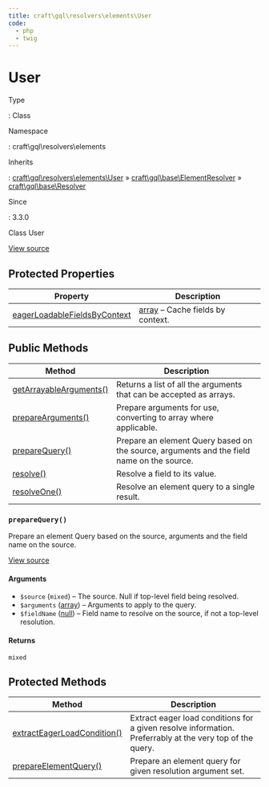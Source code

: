 ```yaml
---
title: craft\gql\resolvers\elements\User
code:
  - php
  - twig
---
```


# User

Type

:   Class

Namespace

:   craft\gql\resolvers\elements

Inherits

:   [craft\gql\resolvers\elements\User](craft-gql-resolvers-elements-user.md) &raquo;
[craft\gql\base\ElementResolver](craft-gql-base-elementresolver.md) &raquo;
[craft\gql\base\Resolver](craft-gql-base-resolver.md)

Since

:   3.3.0



Class User





[View source](https://github.com/craftcms/cms/blob/master/src/gql/resolvers/elements/User.php)




## Protected Properties

| Property                                                                                                                     | Description
| ---------------------------------------------------------------------------------------------------------------------------- | -----------------------------------------------------------------------
| [eagerLoadableFieldsByContext](craft-gql-base-resolver.md#eagerloadablefieldsbycontext "Defined by craft\gql\base\Resolver") | [array](http://php.net/language.types.array) – Cache fields by context.



## Public Methods

| Method                                                                                                                  | Description
| ----------------------------------------------------------------------------------------------------------------------- | -----------------------------------------------------------------------------------------
| [getArrayableArguments()](craft-gql-base-resolver.md#method-getarrayablearguments "Defined by craft\gql\base\Resolver") | Returns a list of all the arguments that can be accepted as arrays.
| [prepareArguments()](craft-gql-base-resolver.md#method-preparearguments "Defined by craft\gql\base\Resolver")           | Prepare arguments for use, converting to array where applicable.
| [prepareQuery()](craft-gql-resolvers-elements-user.md#method-preparequery)                                              | Prepare an element Query based on the source, arguments and the field name on the source.
| [resolve()](craft-gql-base-resolver.md#method-resolve "Defined by craft\gql\base\Resolver")                             | Resolve a field to its value.
| [resolveOne()](craft-gql-base-elementresolver.md#method-resolveone "Defined by craft\gql\base\ElementResolver")         | Resolve an element query to a single result.

### `prepareQuery()`





Prepare an element Query based on the source, arguments and the field name on the source.








[View source](https://github.com/craftcms/cms/blob/master/src/gql/resolvers/elements/User.php#L27-L66)


#### Arguments

- `$source` (`mixed`) – The source. Null if top-level field being resolved.
- `$arguments` ([array](http://php.net/language.types.array)) – Arguments to apply to the query.
- `$fieldName` ([null](http://php.net/language.types.null)) – Field name to resolve on the source, if not a top-level resolution.

#### Returns

`mixed`





## Protected Methods

| Method                                                                                                                            | Description
| --------------------------------------------------------------------------------------------------------------------------------- | --------------------------------------------------------------------------------------------------------
| [extractEagerLoadCondition()](craft-gql-base-resolver.md#method-extracteagerloadcondition "Defined by craft\gql\base\Resolver")   | Extract eager load conditions for a given resolve information. Preferrably at the very top of the query.
| [prepareElementQuery()](craft-gql-base-elementresolver.md#method-prepareelementquery "Defined by craft\gql\base\ElementResolver") | Prepare an element query for given resolution argument set.






